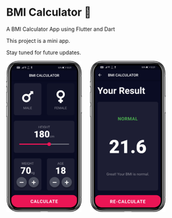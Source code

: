 # BMI Calculator 💪

A BMI Calculator App using Flutter and Dart

This project is a mini app.

Stay tuned for future updates.

<img align="center" src="https://github.com/lovishaggarwal/BMI-Calculator/blob/master/images/pic8.png" width="200"> &emsp; <img align="center" src="https://github.com/lovishaggarwal/BMI-Calculator/blob/master/images/pic9.png" width="200"> 
